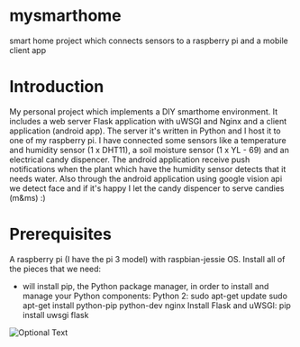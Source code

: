 # mysmarthome
smart home project which connects sensors to a raspberry pi and a mobile client app

# Introduction
My personal project which implements a DIY smarthome environment. It includes a web server Flask application with uWSGI and Nginx and a client application (android app).
The server it's written in Python and I host it to one of my raspberry pi. I have connected some sensors like a temperature and humidity sensor (1 x DHT11), a soil moisture sensor (1 x YL - 69) and an electrical candy dispencer. 
The android application receive push notifications when the plant which have the humidity sensor detects that it needs water.
Also through the android application using google vision api we detect face and if it's happy I let the candy dispencer to serve candies (m&ms) :)

# Prerequisites
A raspberry pi (I have the pi 3 model) with raspbian-jessie OS.
Install all of the pieces that we need:
- will install pip, the Python package manager, in order to install and manage your Python components:
Python 2:
sudo apt-get update
sudo apt-get install python-pip python-dev nginx
Install Flask and uWSGI:
pip install uwsgi flask

![Optional Text](../docs/img1.png)


